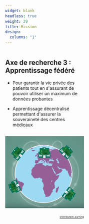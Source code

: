```yaml
---
widget: blank
headless: true
weight: 29
title: Mission
design:
  columns: "1"
---
```



<div class="row">
<div class="column" style="width:50%">
  <h2><strong>Axe de recherche 3 : Apprentissage fédéré</strong></h2>
  <ul>
    <li><p>Pour garantir la vie privée des patients tout en s'assurant de pouvoir utiliser un maximum de données probantes</p></li>
    <li><p>Apprentissage décentralisé permettant d'assurer la souveraineté des centres médicaux</p></li>
  </ul>
</div>
<div class="column" style="width:50% ">
  <p align="center"><img src="apprentissage-federe-400x400.png" > <p>
  <div style="text-align: right;">
    <a class="fa-brands fa-youtube fa-2x" href="https://www.youtube.com/watch?v=nQpqMIuHyOk" target="_blank" rel="noopener noreferrer">
      <small><small><small> Distributed Learning </small></small></small>
    </a>
  </div>
</div>
</div>
